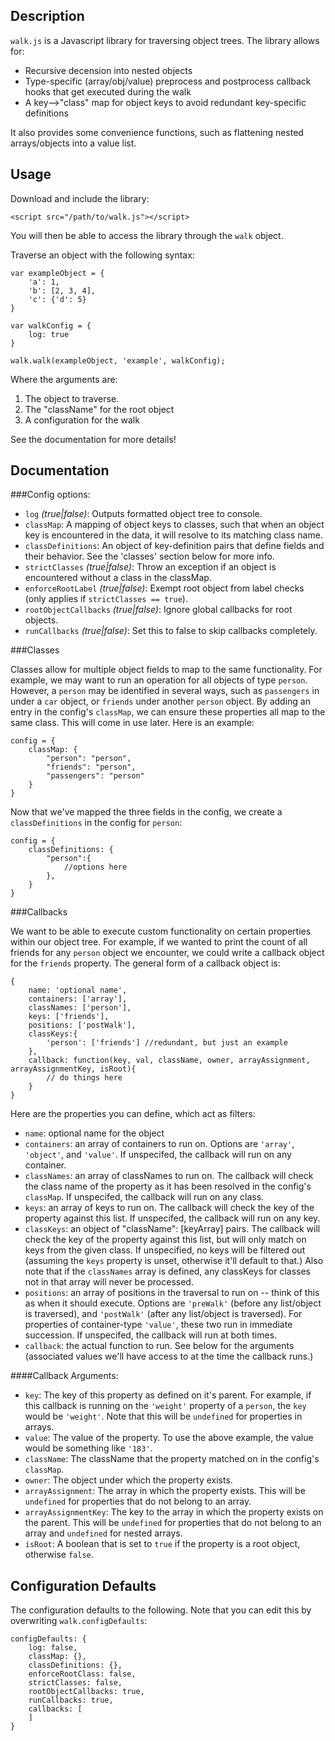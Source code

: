 Description
---
```walk.js``` is a Javascript library for traversing object trees. The library allows for:

- Recursive decension into nested objects
- Type-specific (array/obj/value) preprocess and postprocess callback hooks that get executed during the walk
- A key-->"class" map for object keys to avoid redundant key-specific definitions

It also provides some convenience functions, such as flattening nested arrays/objects into a value list.

Usage
---

Download and include the library:
```
<script src="/path/to/walk.js"></script>
```

You will then be able to access the library through the ```walk``` object. 

Traverse an object with the following syntax:

```
var exampleObject = {
    'a': 1,
    'b': [2, 3, 4],
    'c': {'d': 5}
}

var walkConfig = {
    log: true
}

walk.walk(exampleObject, 'example', walkConfig);
```

Where the arguments are:

1. The object to traverse.
2. The "className" for the root object
3. A configuration for the walk

See the documentation for more details!

Documentation
---

###Config options:

- ```log``` *(true|false)*: Outputs formatted object tree to console.
- ```classMap```: A mapping of object keys to classes, such that when an object key is encountered in the data, it will resolve to its matching class name.
- ```classDefinitions```: An object of key-definition pairs that define fields and their behavior. See the 'classes' section below for more info.
- ```strictClasses``` *(true|false)*: Throw an exception if an object is encountered without a class in the classMap.
- ```enforceRootLabel``` *(true|false)*: Exempt root object from label checks (only applies if ```strictClasses == true```).
- ```rootObjectCallbacks``` *(true|false)*: Ignore global callbacks for root objects.
- ```runCallbacks``` *(true|false)*: Set this to false to skip callbacks completely.

###Classes

Classes allow for multiple object fields to map to the same functionality. For example, we may want to run an operation for all objects of type ```person```. However, a ```person``` may be identified in several ways, such as ```passengers``` in under a ```car``` object, or ```friends``` under another ```person``` object. By adding an entry in the config's ```classMap```, we can ensure these properties all map to the same class. This will come in use later. Here is an example:

```
config = {
    classMap: {
        "person": "person",
        "friends": "person",
        "passengers": "person"
    }
}
```

Now that we've mapped the three fields in the config, we create a ```classDefinitions``` in the config for ```person```:

```
config = {
    classDefinitions: {
        "person":{
            //options here
        },
    }
}
```

###Callbacks

We want to be able to execute custom functionality on certain properties within our object tree. For example, if we wanted to print the count of all friends for any ```person``` object we encounter, we could write a callback object for the ```friends``` property. The general form of a callback object is:

```
{   
    name: 'optional name',
    containers: ['array'],
    classNames: ['person'],
    keys: ['friends'],
    positions: ['postWalk'],
    classKeys:{
        'person': ['friends'] //redundant, but just an example
    },
    callback: function(key, val, className, owner, arrayAssignment, arrayAssignmentKey, isRoot){
        // do things here
    }
}
```

Here are the properties you can define, which act as filters:

- ```name```: optional name for the object
- ```containers```: an array of containers to run on. Options are ```'array'```, ```'object'```, and ```'value'```. If unspecifed, the callback will run on any container.
- ```classNames```: an array of classNames to run on. The callback will check the class name of the property as it has been resolved in the config's ```classMap```. If unspecifed, the callback will run on any class.
- ```keys```: an array of keys to run on. The callback will check the key of the property against this list. If unspecifed, the callback will run on any key.
- ```classKeys```: an object of "className": [keyArray] pairs. The callback will check the key of the property against this list, but will only match on keys from the given class. If unspecified, no keys will be filtered out (assuming the ```keys``` property is unset, otherwise it'll default to that.) Also note that if the ```classNames``` array is defined, any classKeys for classes not in that array will never be processed.
- ```positions```: an array of positions in the traversal to run on -- think of this as when it should execute. Options are ```'preWalk'``` (before any list/object is traversed), and ```'postWalk'``` (after any list/object is traversed). For properties of container-type ```'value'```, these two run in immediate succession. If unspecifed, the callback will run at both times.
- ```callback```: the actual function to run. See below for the arguments (associated values we'll have access to at the time the callback runs.)

####Callback Arguments:

- ```key```: The key of this property as defined on it's parent. For example, if this callback is running on the ```'weight'``` property of a ```person```, the ```key``` would be ```'weight'```. Note that this will be ```undefined``` for properties in arrays.
- ```value```: The value of the property. To use the above example, the value would be something like ```'183'```.
- ```className```: The className that the property matched on in the config's ```classMap```.
- ```owner```: The object under which the property exists.
- ```arrayAssignment```: The array in which the property exists. This will be ```undefined``` for properties that do not belong to an array.
- ```arrayAssignmentKey```: The key to the array in which the property exists on the parent. This will be ```undefined``` for properties that do not belong to an array and ```undefined``` for nested arrays.
- ```isRoot```: A boolean that is set to ```true``` if the property is a root object, otherwise ```false```.


Configuration Defaults
---

The configuration defaults to the following. Note that you can edit this by overwriting ```walk.configDefaults```:

```
configDefaults: {
    log: false,
    classMap: {},
    classDefinitions: {},
    enforceRootClass: false,
    strictClasses: false,
    rootObjectCallbacks: true,
    runCallbacks: true,
    callbacks: [                    
    ]
}
```